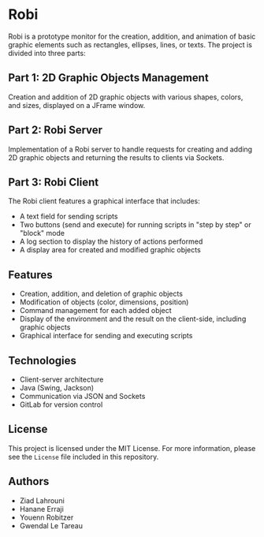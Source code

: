 # Robi

Robi is a prototype monitor for the creation, addition, and animation of basic graphic elements such as rectangles, ellipses, lines, or texts. The project is divided into three parts:

## Part 1: 2D Graphic Objects Management
Creation and addition of 2D graphic objects with various shapes, colors, and sizes, displayed on a JFrame window.

## Part 2: Robi Server
Implementation of a Robi server to handle requests for creating and adding 2D graphic objects and returning the results to clients via Sockets.

## Part 3: Robi Client
The Robi client features a graphical interface that includes:
- A text field for sending scripts
- Two buttons (send and execute) for running scripts in "step by step" or "block" mode
- A log section to display the history of actions performed
- A display area for created and modified graphic objects

## Features
- Creation, addition, and deletion of graphic objects
- Modification of objects (color, dimensions, position)
- Command management for each added object
- Display of the environment and the result on the client-side, including graphic objects
- Graphical interface for sending and executing scripts

## Technologies
- Client-server architecture
- Java (Swing, Jackson)
- Communication via JSON and Sockets
- GitLab for version control

## License

This project is licensed under the MIT License. For more information, please see the `License` file included in this repository.

## Authors
- Ziad Lahrouni
- Hanane Erraji
- Youenn Robitzer
- Gwendal Le Tareau
